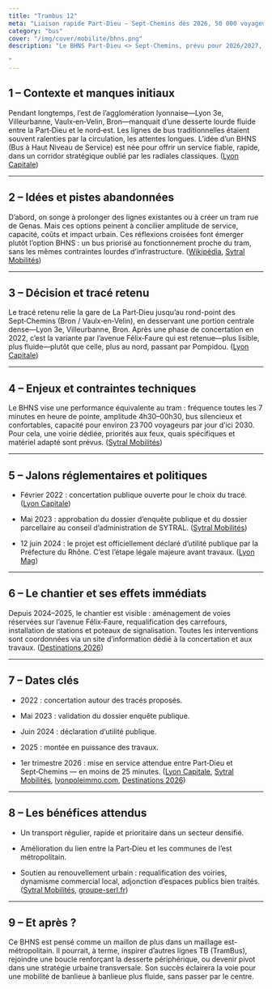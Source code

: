 ```yaml
---
title: "Trambus 12"
meta: "Liaison rapide Part-Dieu – Sept-Chemins dès 2026, 50 000 voyageurs/jour, bus confortables et priorités aux feux pour trajets fiables."
category: "bus"
cover: "/img/cover/mobilite/bhns.png"
description: "Le BHNS Part-Dieu <> Sept-Chemins, prévu pour 2026/2027, offrira une liaison rapide et régulière via l’avenue Félix-Faure, avec site propre, priorités aux feux et bus confortables. Pensé pour combler le manque de desserte lourde entre la Part-Dieu et le nord-est lyonnais, il vise 50 000 voyageurs/jour et un temps de trajet inférieur à 25 minutes. Objectif : fiabiliser les déplacements dans un corridor stratégique et accompagner la requalification urbaine de l’axe.

"
---
```


## 1 – Contexte et manques initiaux

Pendant longtemps, l’est de l’agglomération lyonnaise—Lyon 3e, Villeurbanne, Vaulx‑en‑Velin, Bron—manquait d’une desserte lourde fluide entre la Part‑Dieu et le nord‑est. Les lignes de bus traditionnelles étaient souvent ralenties par la circulation, les attentes longues. L’idée d’un BHNS (Bus à Haut Niveau de Service) est née pour offrir un service fiable, rapide, dans un corridor stratégique oublié par les radiales classiques. ([Lyon Capitale](https://www.lyoncapitale.fr/actualite/tramway-bhns-part-dieu-ces-projets-attendus-a-lyon-d-ici-la-fin-d-annee-2025?utm_source=chatgpt.com))

----------

## 2 – Idées et pistes abandonnées

D’abord, on songe à prolonger des lignes existantes ou à créer un tram rue de Genas. Mais ces options peinent à concilier amplitude de service, capacité, coûts et impact urbain. Ces réflexions croisées font émerger plutôt l’option BHNS : un bus priorisé au fonctionnement proche du tram, sans les mêmes contraintes lourdes d’infrastructure. ([Wikipédia](https://fr.wikipedia.org/wiki/TCL_%28R%C3%A9seau_de_transports_en_commun%29?utm_source=chatgpt.com), [Sytral Mobilités](https://sytral-mobilites.fr/fr/declaration-de-projet-du-bhns-part-dieu-lt-gt-sept-chemins_-n.html?utm_source=chatgpt.com))

----------

## 3 – Décision et tracé retenu

Le tracé retenu relie la gare de La Part‑Dieu jusqu’au rond-point des Sept‑Chemins (Bron / Vaulx‑en‑Velin), en desservant une portion centrale dense—Lyon 3e, Villeurbanne, Bron. Après une phase de concertation en 2022, c’est la variante par l’avenue Félix‑Faure qui est retenue—plus lisible, plus fluide—plutôt que celle, plus au nord, passant par Pompidou. ([Lyon Capitale](https://www.lyoncapitale.fr/actualite/lyon-1ere-ligne-de-bus-a-haut-niveau-de-service-bhns-le-trace-entre-la-part-dieu-et-les-sept-chemins-est-connu?utm_source=chatgpt.com))

----------

## 4 – Enjeux et contraintes techniques

Le BHNS vise une performance équivalente au tram : fréquence toutes les 7 minutes en heure de pointe, amplitude 4h30–00h30, bus silencieux et confortables, capacité pour environ 23 700 voyageurs par jour d’ici 2030. Pour cela, une voirie dédiée, priorités aux feux, quais spécifiques et matériel adapté sont prévus. ([Sytral Mobilités](https://sytral-mobilites.fr/fr/declaration-de-projet-du-bhns-part-dieu-lt-gt-sept-chemins_-n.html?utm_source=chatgpt.com))

----------

## 5 – Jalons réglementaires et politiques

-   Février 2022 : concertation publique ouverte pour le choix du tracé. ([Lyon Capitale](https://www.lyoncapitale.fr/actualite/lyon-1ere-ligne-de-bus-a-haut-niveau-de-service-bhns-le-trace-entre-la-part-dieu-et-les-sept-chemins-est-connu?utm_source=chatgpt.com))  
      
    
-   Mai 2023 : approbation du dossier d’enquête publique et du dossier parcellaire au conseil d’administration de SYTRAL. ([Sytral Mobilités](https://sytral-mobilites.fr/fr/bhns-part-dieu-lt-gt-sept-chemins-le-projet-avance_-n.html?utm_source=chatgpt.com))  
      
    
-   12 juin 2024 : le projet est officiellement déclaré d’utilité publique par la Préfecture du Rhône. C’est l’étape légale majeure avant travaux. ([Lyon Mag](https://www.lyonmag.com/article/136631/lyon-le-bhns-part-dieu-sept-chemins-declare-d-utilite-publique?utm_source=chatgpt.com))  
      
    

----------

## 6 – Le chantier et ses effets immédiats

Depuis 2024–2025, le chantier est visible : aménagement de voies réservées sur l’avenue Félix‑Faure, requalification des carrefours, installation de stations et poteaux de signalisation. Toutes les interventions sont coordonnées via un site d’information dédié à la concertation et aux travaux. ([Destinations 2026](https://destinations2026-sytral.fr/processes/bhns1?utm_source=chatgpt.com))

----------

## 7 – Dates clés

-   2022 : concertation autour des tracés proposés.  
      
    
-   Mai 2023 : validation du dossier enquête publique.  
      
    
-   Juin 2024 : déclaration d’utilité publique.  
      
    
-   2025 : montée en puissance des travaux.  
      
    
-   1er trimestre 2026 : mise en service attendue entre Part‑Dieu et Sept‑Chemins — en moins de 25 minutes. ([Lyon Capitale](https://www.lyoncapitale.fr/actualite/tramway-bhns-part-dieu-ces-projets-attendus-a-lyon-d-ici-la-fin-d-annee-2025?utm_source=chatgpt.com), [Sytral Mobilités](https://sytral-mobilites.fr/fr/bhns-part-dieu-lt-gt-sept-chemins-le-projet-avance_-n.html?utm_source=chatgpt.com), [lyonpoleimmo.com](https://www.lyonpoleimmo.com/2024/06/16/85937/le-bhns-part-dieu-sept-chemins-declare-dutilite-publique/?utm_source=chatgpt.com), [Destinations 2026](https://destinations2026-sytral.fr/processes/bhns1?utm_source=chatgpt.com))  
      
    

----------

## 8 – Les bénéfices attendus

-   Un transport régulier, rapide et prioritaire dans un secteur densifié.  
      
    
-   Amélioration du lien entre la Part‑Dieu et les communes de l’est métropolitain.  
      
    
-   Soutien au renouvellement urbain : requalification des voiries, dynamisme commercial local, adjonction d’espaces publics bien traités. ([Sytral Mobilités](https://sytral-mobilites.fr/fr/bhns-part-dieu-lt-gt-sept-chemins-le-projet-avance_-n.html?utm_source=chatgpt.com), [groupe-serl.fr](https://groupe-serl.fr/references-groupe-serl/ligne-bhns-part-dieu-7-chemins/?utm_source=chatgpt.com))  
      
    

----------

## 9 – Et après ?

Ce BHNS est pensé comme un maillon de plus dans un maillage est-métropolitain. Il pourrait, à terme, inspirer d’autres lignes TB (TramBus), rejoindre une boucle renforçant la desserte périphérique, ou devenir pivot dans une stratégie urbaine transversale. Son succès éclairera la voie pour une mobilité de banlieue à banlieue plus fluide, sans passer par le centre.
